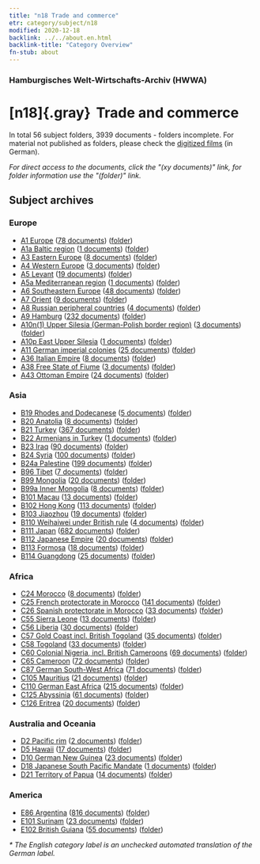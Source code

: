 ```yaml
---
title: "n18 Trade and commerce"
etr: category/subject/n18
modified: 2020-12-18
backlink: ../../about.en.html
backlink-title: "Category Overview"
fn-stub: about
---
```


### Hamburgisches Welt-Wirtschafts-Archiv (HWWA)
# [n18]{.gray}&#8201; Trade and commerce&#160; 





In total 56 subject folders, 3939 documents - folders incomplete.
For material not published as folders, please check the [digitized films](/film/h1_sh) (in German).

_For direct access to the documents, click the "(xy documents)" link, for folder information use the "(folder)" link._

## Subject archives



### Europe

- [A1 Europe](../../../geo/about.en.html#A1) (<a href="https://dfg-viewer.de/show/?tx_dlf[id]=https://pm20.zbw.eu/mets/sh/1408xx/140892/1452xx/145262/public.mets.en.xml" target="_blank">78 documents</a>) ([folder](http://purl.org/pressemappe20/folder/sh/140892,145262))
- [A1a Baltic region](../../../geo/about.en.html#A1a) (<a href="https://dfg-viewer.de/show/?tx_dlf[id]=https://pm20.zbw.eu/mets/sh/1408xx/140894/1452xx/145262/public.mets.en.xml" target="_blank">1 documents</a>) ([folder](http://purl.org/pressemappe20/folder/sh/140894,145262))
- [A3 Eastern Europe](../../../geo/about.en.html#A3) (<a href="https://dfg-viewer.de/show/?tx_dlf[id]=https://pm20.zbw.eu/mets/sh/1408xx/140896/1452xx/145262/public.mets.en.xml" target="_blank">8 documents</a>) ([folder](http://purl.org/pressemappe20/folder/sh/140896,145262))
- [A4 Western Europe](../../../geo/about.en.html#A4) (<a href="https://dfg-viewer.de/show/?tx_dlf[id]=https://pm20.zbw.eu/mets/sh/1408xx/140897/1452xx/145262/public.mets.en.xml" target="_blank">3 documents</a>) ([folder](http://purl.org/pressemappe20/folder/sh/140897,145262))
- [A5 Levant](../../../geo/about.en.html#A5) (<a href="https://dfg-viewer.de/show/?tx_dlf[id]=https://pm20.zbw.eu/mets/sh/1408xx/140898/1452xx/145262/public.mets.en.xml" target="_blank">19 documents</a>) ([folder](http://purl.org/pressemappe20/folder/sh/140898,145262))
- [A5a Mediterranean region](../../../geo/about.en.html#A5a) (<a href="https://dfg-viewer.de/show/?tx_dlf[id]=https://pm20.zbw.eu/mets/sh/1408xx/140899/1452xx/145262/public.mets.en.xml" target="_blank">1 documents</a>) ([folder](http://purl.org/pressemappe20/folder/sh/140899,145262))
- [A6 Southeastern Europe](../../../geo/about.en.html#A6) (<a href="https://dfg-viewer.de/show/?tx_dlf[id]=https://pm20.zbw.eu/mets/sh/1409xx/140900/1452xx/145262/public.mets.en.xml" target="_blank">48 documents</a>) ([folder](http://purl.org/pressemappe20/folder/sh/140900,145262))
- [A7 Orient](../../../geo/about.en.html#A7) (<a href="https://dfg-viewer.de/show/?tx_dlf[id]=https://pm20.zbw.eu/mets/sh/1409xx/140902/1452xx/145262/public.mets.en.xml" target="_blank">9 documents</a>) ([folder](http://purl.org/pressemappe20/folder/sh/140902,145262))
- [A8 Russian peripheral countries](../../../geo/about.en.html#A8) (<a href="https://dfg-viewer.de/show/?tx_dlf[id]=https://pm20.zbw.eu/mets/sh/1409xx/140904/1452xx/145262/public.mets.en.xml" target="_blank">4 documents</a>) ([folder](http://purl.org/pressemappe20/folder/sh/140904,145262))
- [A9 Hamburg](../../../geo/about.en.html#A9) (<a href="https://dfg-viewer.de/show/?tx_dlf[id]=https://pm20.zbw.eu/mets/sh/1409xx/140905/1452xx/145262/public.mets.en.xml" target="_blank">232 documents</a>) ([folder](http://purl.org/pressemappe20/folder/sh/140905,145262))
- [A10n(1) Upper Silesia (German-Polish border region)](../../../geo/about.en.html#A10n(1)) (<a href="https://dfg-viewer.de/show/?tx_dlf[id]=https://pm20.zbw.eu/mets/sh/1409xx/140948/1452xx/145262/public.mets.en.xml" target="_blank">3 documents</a>) ([folder](http://purl.org/pressemappe20/folder/sh/140948,145262))
- [A10p East Upper Silesia](../../../geo/about.en.html#A10p) (<a href="https://dfg-viewer.de/show/?tx_dlf[id]=https://pm20.zbw.eu/mets/sh/1409xx/140951/1452xx/145262/public.mets.en.xml" target="_blank">1 documents</a>) ([folder](http://purl.org/pressemappe20/folder/sh/140951,145262))
- [A11 German imperial colonies](../../../geo/about.en.html#A11) (<a href="https://dfg-viewer.de/show/?tx_dlf[id]=https://pm20.zbw.eu/mets/sh/1409xx/140960/1452xx/145262/public.mets.en.xml" target="_blank">25 documents</a>) ([folder](http://purl.org/pressemappe20/folder/sh/140960,145262))
- [A36 Italian Empire](../../../geo/about.en.html#A36) (<a href="https://dfg-viewer.de/show/?tx_dlf[id]=https://pm20.zbw.eu/mets/sh/1410xx/141012/1452xx/145262/public.mets.en.xml" target="_blank">8 documents</a>) ([folder](http://purl.org/pressemappe20/folder/sh/141012,145262))
- [A38 Free State of Fiume](../../../geo/about.en.html#A38) (<a href="https://dfg-viewer.de/show/?tx_dlf[id]=https://pm20.zbw.eu/mets/sh/1410xx/141014/1452xx/145262/public.mets.en.xml" target="_blank">3 documents</a>) ([folder](http://purl.org/pressemappe20/folder/sh/141014,145262))
- [A43 Ottoman Empire](../../../geo/about.en.html#A43) (<a href="https://dfg-viewer.de/show/?tx_dlf[id]=https://pm20.zbw.eu/mets/sh/1410xx/141034/1452xx/145262/public.mets.en.xml" target="_blank">24 documents</a>) ([folder](http://purl.org/pressemappe20/folder/sh/141034,145262))

### Asia

- [B19 Rhodes and Dodecanese](../../../geo/about.en.html#B19) (<a href="https://dfg-viewer.de/show/?tx_dlf[id]=https://pm20.zbw.eu/mets/sh/1411xx/141106/1452xx/145262/public.mets.en.xml" target="_blank">5 documents</a>) ([folder](http://purl.org/pressemappe20/folder/sh/141106,145262))
- [B20 Anatolia](../../../geo/about.en.html#B20) (<a href="https://dfg-viewer.de/show/?tx_dlf[id]=https://pm20.zbw.eu/mets/sh/1411xx/141108/1452xx/145262/public.mets.en.xml" target="_blank">8 documents</a>) ([folder](http://purl.org/pressemappe20/folder/sh/141108,145262))
- [B21 Turkey](../../../geo/about.en.html#B21) (<a href="https://dfg-viewer.de/show/?tx_dlf[id]=https://pm20.zbw.eu/mets/sh/1411xx/141111/1452xx/145262/public.mets.en.xml" target="_blank">367 documents</a>) ([folder](http://purl.org/pressemappe20/folder/sh/141111,145262))
- [B22 Armenians in Turkey](../../../geo/about.en.html#B22) (<a href="https://dfg-viewer.de/show/?tx_dlf[id]=https://pm20.zbw.eu/mets/sh/1411xx/141112/1452xx/145262/public.mets.en.xml" target="_blank">1 documents</a>) ([folder](http://purl.org/pressemappe20/folder/sh/141112,145262))
- [B23 Iraq](../../../geo/about.en.html#B23) (<a href="https://dfg-viewer.de/show/?tx_dlf[id]=https://pm20.zbw.eu/mets/sh/1411xx/141113/1452xx/145262/public.mets.en.xml" target="_blank">90 documents</a>) ([folder](http://purl.org/pressemappe20/folder/sh/141113,145262))
- [B24 Syria](../../../geo/about.en.html#B24) (<a href="https://dfg-viewer.de/show/?tx_dlf[id]=https://pm20.zbw.eu/mets/sh/1411xx/141114/1452xx/145262/public.mets.en.xml" target="_blank">100 documents</a>) ([folder](http://purl.org/pressemappe20/folder/sh/141114,145262))
- [B24a Palestine](../../../geo/about.en.html#B24a) (<a href="https://dfg-viewer.de/show/?tx_dlf[id]=https://pm20.zbw.eu/mets/sh/1411xx/141115/1452xx/145262/public.mets.en.xml" target="_blank">199 documents</a>) ([folder](http://purl.org/pressemappe20/folder/sh/141115,145262))
- [B96 Tibet](../../../geo/about.en.html#B96) (<a href="https://dfg-viewer.de/show/?tx_dlf[id]=https://pm20.zbw.eu/mets/sh/1412xx/141259/1452xx/145262/public.mets.en.xml" target="_blank">7 documents</a>) ([folder](http://purl.org/pressemappe20/folder/sh/141259,145262))
- [B99 Mongolia](../../../geo/about.en.html#B99) (<a href="https://dfg-viewer.de/show/?tx_dlf[id]=https://pm20.zbw.eu/mets/sh/1412xx/141261/1452xx/145262/public.mets.en.xml" target="_blank">20 documents</a>) ([folder](http://purl.org/pressemappe20/folder/sh/141261,145262))
- [B99a Inner Mongolia](../../../geo/about.en.html#B99a) (<a href="https://dfg-viewer.de/show/?tx_dlf[id]=https://pm20.zbw.eu/mets/sh/1412xx/141264/1452xx/145262/public.mets.en.xml" target="_blank">8 documents</a>) ([folder](http://purl.org/pressemappe20/folder/sh/141264,145262))
- [B101 Macau](../../../geo/about.en.html#B101) (<a href="https://dfg-viewer.de/show/?tx_dlf[id]=https://pm20.zbw.eu/mets/sh/1412xx/141267/1452xx/145262/public.mets.en.xml" target="_blank">13 documents</a>) ([folder](http://purl.org/pressemappe20/folder/sh/141267,145262))
- [B102 Hong Kong](../../../geo/about.en.html#B102) (<a href="https://dfg-viewer.de/show/?tx_dlf[id]=https://pm20.zbw.eu/mets/sh/1412xx/141268/1452xx/145262/public.mets.en.xml" target="_blank">113 documents</a>) ([folder](http://purl.org/pressemappe20/folder/sh/141268,145262))
- [B103 Jiaozhou](../../../geo/about.en.html#B103) (<a href="https://dfg-viewer.de/show/?tx_dlf[id]=https://pm20.zbw.eu/mets/sh/1261xx/126163/1452xx/145262/public.mets.en.xml" target="_blank">19 documents</a>) ([folder](http://purl.org/pressemappe20/folder/sh/126163,145262))
- [B110 Weihaiwei under British rule](../../../geo/about.en.html#B110) (<a href="https://dfg-viewer.de/show/?tx_dlf[id]=https://pm20.zbw.eu/mets/sh/1412xx/141271/1452xx/145262/public.mets.en.xml" target="_blank">4 documents</a>) ([folder](http://purl.org/pressemappe20/folder/sh/141271,145262))
- [B111 Japan](../../../geo/about.en.html#B111) (<a href="https://dfg-viewer.de/show/?tx_dlf[id]=https://pm20.zbw.eu/mets/sh/1412xx/141272/1452xx/145262/public.mets.en.xml" target="_blank">682 documents</a>) ([folder](http://purl.org/pressemappe20/folder/sh/141272,145262))
- [B112 Japanese Empire](../../../geo/about.en.html#B112) (<a href="https://dfg-viewer.de/show/?tx_dlf[id]=https://pm20.zbw.eu/mets/sh/1412xx/141273/1452xx/145262/public.mets.en.xml" target="_blank">20 documents</a>) ([folder](http://purl.org/pressemappe20/folder/sh/141273,145262))
- [B113 Formosa](../../../geo/about.en.html#B113) (<a href="https://dfg-viewer.de/show/?tx_dlf[id]=https://pm20.zbw.eu/mets/sh/1412xx/141274/1452xx/145262/public.mets.en.xml" target="_blank">18 documents</a>) ([folder](http://purl.org/pressemappe20/folder/sh/141274,145262))
- [B114 Guangdong](../../../geo/about.en.html#B114) (<a href="https://dfg-viewer.de/show/?tx_dlf[id]=https://pm20.zbw.eu/mets/sh/1412xx/141275/1452xx/145262/public.mets.en.xml" target="_blank">25 documents</a>) ([folder](http://purl.org/pressemappe20/folder/sh/141275,145262))

### Africa

- [C24 Morocco](../../../geo/about.en.html#C24) (<a href="https://dfg-viewer.de/show/?tx_dlf[id]=https://pm20.zbw.eu/mets/sh/1413xx/141356/1452xx/145262/public.mets.en.xml" target="_blank">8 documents</a>) ([folder](http://purl.org/pressemappe20/folder/sh/141356,145262))
- [C25 French protectorate in Morocco](../../../geo/about.en.html#C25) (<a href="https://dfg-viewer.de/show/?tx_dlf[id]=https://pm20.zbw.eu/mets/sh/1413xx/141358/1452xx/145262/public.mets.en.xml" target="_blank">141 documents</a>) ([folder](http://purl.org/pressemappe20/folder/sh/141358,145262))
- [C26 Spanish protectorate in Morocco](../../../geo/about.en.html#C26) (<a href="https://dfg-viewer.de/show/?tx_dlf[id]=https://pm20.zbw.eu/mets/sh/1413xx/141359/1452xx/145262/public.mets.en.xml" target="_blank">33 documents</a>) ([folder](http://purl.org/pressemappe20/folder/sh/141359,145262))
- [C55 Sierra Leone](../../../geo/about.en.html#C55) (<a href="https://dfg-viewer.de/show/?tx_dlf[id]=https://pm20.zbw.eu/mets/sh/1414xx/141404/1452xx/145262/public.mets.en.xml" target="_blank">13 documents</a>) ([folder](http://purl.org/pressemappe20/folder/sh/141404,145262))
- [C56 Liberia](../../../geo/about.en.html#C56) (<a href="https://dfg-viewer.de/show/?tx_dlf[id]=https://pm20.zbw.eu/mets/sh/1414xx/141405/1452xx/145262/public.mets.en.xml" target="_blank">30 documents</a>) ([folder](http://purl.org/pressemappe20/folder/sh/141405,145262))
- [C57 Gold Coast incl. British Togoland](../../../geo/about.en.html#C57) (<a href="https://dfg-viewer.de/show/?tx_dlf[id]=https://pm20.zbw.eu/mets/sh/1414xx/141406/1452xx/145262/public.mets.en.xml" target="_blank">35 documents</a>) ([folder](http://purl.org/pressemappe20/folder/sh/141406,145262))
- [C58 Togoland](../../../geo/about.en.html#C58) (<a href="https://dfg-viewer.de/show/?tx_dlf[id]=https://pm20.zbw.eu/mets/sh/1414xx/141408/1452xx/145262/public.mets.en.xml" target="_blank">33 documents</a>) ([folder](http://purl.org/pressemappe20/folder/sh/141408,145262))
- [C60 Colonial Nigeria, incl. British Cameroons](../../../geo/about.en.html#C60) (<a href="https://dfg-viewer.de/show/?tx_dlf[id]=https://pm20.zbw.eu/mets/sh/1414xx/141409/1452xx/145262/public.mets.en.xml" target="_blank">69 documents</a>) ([folder](http://purl.org/pressemappe20/folder/sh/141409,145262))
- [C65 Cameroon](../../../geo/about.en.html#C65) (<a href="https://dfg-viewer.de/show/?tx_dlf[id]=https://pm20.zbw.eu/mets/sh/1414xx/141410/1452xx/145262/public.mets.en.xml" target="_blank">72 documents</a>) ([folder](http://purl.org/pressemappe20/folder/sh/141410,145262))
- [C87 German South-West Africa](../../../geo/about.en.html#C87) (<a href="https://dfg-viewer.de/show/?tx_dlf[id]=https://pm20.zbw.eu/mets/sh/1414xx/141450/1452xx/145262/public.mets.en.xml" target="_blank">71 documents</a>) ([folder](http://purl.org/pressemappe20/folder/sh/141450,145262))
- [C105 Mauritius](../../../geo/about.en.html#C105) (<a href="https://dfg-viewer.de/show/?tx_dlf[id]=https://pm20.zbw.eu/mets/sh/1414xx/141469/1452xx/145262/public.mets.en.xml" target="_blank">21 documents</a>) ([folder](http://purl.org/pressemappe20/folder/sh/141469,145262))
- [C110 German East Africa](../../../geo/about.en.html#C110) (<a href="https://dfg-viewer.de/show/?tx_dlf[id]=https://pm20.zbw.eu/mets/sh/1414xx/141471/1452xx/145262/public.mets.en.xml" target="_blank">215 documents</a>) ([folder](http://purl.org/pressemappe20/folder/sh/141471,145262))
- [C125 Abyssinia](../../../geo/about.en.html#C125) (<a href="https://dfg-viewer.de/show/?tx_dlf[id]=https://pm20.zbw.eu/mets/sh/1414xx/141482/1452xx/145262/public.mets.en.xml" target="_blank">61 documents</a>) ([folder](http://purl.org/pressemappe20/folder/sh/141482,145262))
- [C126 Eritrea](../../../geo/about.en.html#C126) (<a href="https://dfg-viewer.de/show/?tx_dlf[id]=https://pm20.zbw.eu/mets/sh/1414xx/141483/1452xx/145262/public.mets.en.xml" target="_blank">20 documents</a>) ([folder](http://purl.org/pressemappe20/folder/sh/141483,145262))

### Australia and Oceania

- [D2 Pacific rim](../../../geo/about.en.html#D2) (<a href="https://dfg-viewer.de/show/?tx_dlf[id]=https://pm20.zbw.eu/mets/sh/1415xx/141593/1452xx/145262/public.mets.en.xml" target="_blank">2 documents</a>) ([folder](http://purl.org/pressemappe20/folder/sh/141593,145262))
- [D5 Hawaii](../../../geo/about.en.html#D5) (<a href="https://dfg-viewer.de/show/?tx_dlf[id]=https://pm20.zbw.eu/mets/sh/1415xx/141595/1452xx/145262/public.mets.en.xml" target="_blank">17 documents</a>) ([folder](http://purl.org/pressemappe20/folder/sh/141595,145262))
- [D10 German New Guinea](../../../geo/about.en.html#D10) (<a href="https://dfg-viewer.de/show/?tx_dlf[id]=https://pm20.zbw.eu/mets/sh/1416xx/141601/1452xx/145262/public.mets.en.xml" target="_blank">23 documents</a>) ([folder](http://purl.org/pressemappe20/folder/sh/141601,145262))
- [D18 Japanese South Pacific Mandate](../../../geo/about.en.html#D18) (<a href="https://dfg-viewer.de/show/?tx_dlf[id]=https://pm20.zbw.eu/mets/sh/1416xx/141618/1452xx/145262/public.mets.en.xml" target="_blank">1 documents</a>) ([folder](http://purl.org/pressemappe20/folder/sh/141618,145262))
- [D21 Territory of Papua](../../../geo/about.en.html#D21) (<a href="https://dfg-viewer.de/show/?tx_dlf[id]=https://pm20.zbw.eu/mets/sh/1416xx/141620/1452xx/145262/public.mets.en.xml" target="_blank">14 documents</a>) ([folder](http://purl.org/pressemappe20/folder/sh/141620,145262))

### America

- [E86 Argentina](../../../geo/about.en.html#E86) (<a href="https://dfg-viewer.de/show/?tx_dlf[id]=https://pm20.zbw.eu/mets/sh/1416xx/141692/1452xx/145262/public.mets.en.xml" target="_blank">816 documents</a>) ([folder](http://purl.org/pressemappe20/folder/sh/141692,145262))
- [E101 Surinam](../../../geo/about.en.html#E101) (<a href="https://dfg-viewer.de/show/?tx_dlf[id]=https://pm20.zbw.eu/mets/sh/1416xx/141699/1452xx/145262/public.mets.en.xml" target="_blank">23 documents</a>) ([folder](http://purl.org/pressemappe20/folder/sh/141699,145262))
- [E102 British Guiana](../../../geo/about.en.html#E102) (<a href="https://dfg-viewer.de/show/?tx_dlf[id]=https://pm20.zbw.eu/mets/sh/1417xx/141700/1452xx/145262/public.mets.en.xml" target="_blank">55 documents</a>) ([folder](http://purl.org/pressemappe20/folder/sh/141700,145262))


_* The English category label is an unchecked automated translation of the German label._

